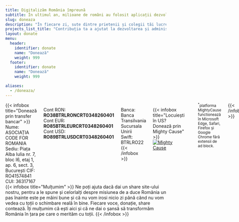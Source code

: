 ```yaml
---
title: Digitalizăm România împreună
subtitle: În ultimul an, milioane de români au folosit aplicații dezvoltate pro bono de Code for Romania
slug: doneaza
description: "În fiecare zi, sute dintre prietenii și colegii tăi lucrează pentru a construi instrumente digitale utile pentru a ne face viața mai ușoară și pentru a face România mai bună. Ajută-ne să ajutăm și mai mult."
projects_list_title: "Contribuția ta a ajutat la dezvoltarea și administrarea:"
layout: donate
menu:
  header:
    identifier: donate
    name: "Donează"
    weight: 999
  footer:
    identifier: donate
    name: "Donează"
    weight: 999

aliases:
  - /doneaza/
---
```


<div class="columns">
{{< infobox title="Donează prin transfer bancar" >}}
  Nume: ASOCIAȚIA CODE FOR ROMANIA  
  Sediu: Piața Alba Iulia nr. 7, bloc I6, etaj 1, ap. 6, sect. 3, București  
  CIF: RO41574841  
  CUI: 36317167  

  Cont RON: **RO38BTRLRONCRT0348260401**  
  Cont EUR: **RO85BTRLEURCRT0348260401**  
  Cont USD: **RO89BTRLUSDCRT0348260401**  

  Banca: Banca Transilvania Sucursala Unirii  
  Swift: BTRLRO22
{{< /infobox >}}

{{< infobox title="Locuiești în US? Donează prin Mighty Cause" >}}
  [![Mighty Cause](/images/mighty-cause.svg)](https://www.mightycause.com/story/Codeforromania)
  <hr>
  <small><sup>*</sup>platforma MightyCause functionează în Microsoft Edge, Safari, Firefox și Google Chrome fără extensii de ad block.</small>
{{< /infobox >}}
</div>

<div class="columns">
{{< infobox title="Mulțumim" >}}
  Ne poți ajuta dacă dai un share site-ului nostru, pentru a le spune și celorlalți despre misiunea de a duce România un pas înainte este pe mâini bune și că nu vom irosi nicio zi până când nu vom vedea cu toții o schimbare reală în bine. Fiecare voce, donație, share contează. Îți mulțumim că ești aici și că ne dai o șansă să transformăm România în țara pe care o merităm cu toții.
{{< /infobox >}}
</div>

